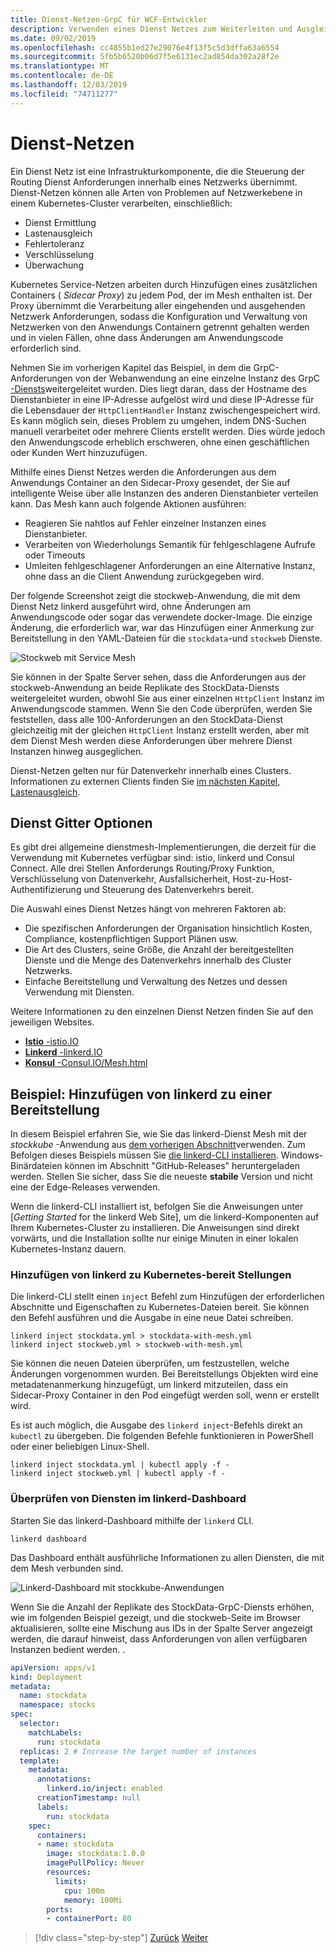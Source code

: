 ```yaml
---
title: Dienst-Netzen-GrpC für WCF-Entwickler
description: Verwenden eines Dienst Netzes zum Weiterleiten und Ausgleichen von Anforderungen an GrpC-Dienste in einem Kubernetes-Cluster.
ms.date: 09/02/2019
ms.openlocfilehash: cc4855b1ed27e29076e4f13f5c5d3dffa63a6554
ms.sourcegitcommit: 5fb5b6520b06d7f5e6131ec2ad854da302a28f2e
ms.translationtype: MT
ms.contentlocale: de-DE
ms.lasthandoff: 12/03/2019
ms.locfileid: "74711277"
---
```

# <a name="service-meshes"></a>Dienst-Netzen

Ein Dienst Netz ist eine Infrastrukturkomponente, die die Steuerung der Routing Dienst Anforderungen innerhalb eines Netzwerks übernimmt. Dienst-Netzen können alle Arten von Problemen auf Netzwerkebene in einem Kubernetes-Cluster verarbeiten, einschließlich:

- Dienst Ermittlung
- Lastenausgleich
- Fehlertoleranz
- Verschlüsselung
- Überwachung

Kubernetes Service-Netzen arbeiten durch Hinzufügen eines zusätzlichen Containers ( *Sidecar Proxy*) zu jedem Pod, der im Mesh enthalten ist. Der Proxy übernimmt die Verarbeitung aller eingehenden und ausgehenden Netzwerk Anforderungen, sodass die Konfiguration und Verwaltung von Netzwerken von den Anwendungs Containern getrennt gehalten werden und in vielen Fällen, ohne dass Änderungen am Anwendungscode erforderlich sind.

Nehmen Sie im vorherigen Kapitel das Beispiel, in dem die GrpC-Anforderungen von der Webanwendung an eine einzelne Instanz des GrpC [-Diensts](kubernetes.md#test-the-application)weitergeleitet wurden. Dies liegt daran, dass der Hostname des Dienstanbieter in eine IP-Adresse aufgelöst wird und diese IP-Adresse für die Lebensdauer der `HttpClientHandler` Instanz zwischengespeichert wird. Es kann möglich sein, dieses Problem zu umgehen, indem DNS-Suchen manuell verarbeitet oder mehrere Clients erstellt werden. Dies würde jedoch den Anwendungscode erheblich erschweren, ohne einen geschäftlichen oder Kunden Wert hinzuzufügen.

Mithilfe eines Dienst Netzes werden die Anforderungen aus dem Anwendungs Container an den Sidecar-Proxy gesendet, der Sie auf intelligente Weise über alle Instanzen des anderen Dienstanbieter verteilen kann. Das Mesh kann auch folgende Aktionen ausführen:

- Reagieren Sie nahtlos auf Fehler einzelner Instanzen eines Dienstanbieter.
- Verarbeiten von Wiederholungs Semantik für fehlgeschlagene Aufrufe oder Timeouts
- Umleiten fehlgeschlagener Anforderungen an eine Alternative Instanz, ohne dass an die Client Anwendung zurückgegeben wird.

Der folgende Screenshot zeigt die stockweb-Anwendung, die mit dem Dienst Netz linkerd ausgeführt wird, ohne Änderungen am Anwendungscode oder sogar das verwendete docker-Image. Die einzige Änderung, die erforderlich war, war das Hinzufügen einer Anmerkung zur Bereitstellung in den YAML-Dateien für die `stockdata`-und `stockweb` Dienste.

![Stockweb mit Service Mesh](media/service-mesh/stockweb-servicemesh-screenshot.png)

Sie können in der Spalte Server sehen, dass die Anforderungen aus der stockweb-Anwendung an beide Replikate des StockData-Diensts weitergeleitet wurden, obwohl Sie aus einer einzelnen `HttpClient` Instanz im Anwendungscode stammen. Wenn Sie den Code überprüfen, werden Sie feststellen, dass alle 100-Anforderungen an den StockData-Dienst gleichzeitig mit der gleichen `HttpClient` Instanz erstellt werden, aber mit dem Dienst Mesh werden diese Anforderungen über mehrere Dienst Instanzen hinweg ausgeglichen.

Dienst-Netzen gelten nur für Datenverkehr innerhalb eines Clusters. Informationen zu externen Clients finden Sie [im nächsten Kapitel, Lastenausgleich](load-balancing.md).

## <a name="service-mesh-options"></a>Dienst Gitter Optionen

Es gibt drei allgemeine dienstmesh-Implementierungen, die derzeit für die Verwendung mit Kubernetes verfügbar sind: istio, linkerd und Consul Connect. Alle drei Stellen Anforderungs Routing/Proxy Funktion, Verschlüsselung von Datenverkehr, Ausfallsicherheit, Host-zu-Host-Authentifizierung und Steuerung des Datenverkehrs bereit.

Die Auswahl eines Dienst Netzes hängt von mehreren Faktoren ab:

- Die spezifischen Anforderungen der Organisation hinsichtlich Kosten, Compliance, kostenpflichtigen Support Plänen usw.
- Die Art des Clusters, seine Größe, die Anzahl der bereitgestellten Dienste und die Menge des Datenverkehrs innerhalb des Cluster Netzwerks.
- Einfache Bereitstellung und Verwaltung des Netzes und dessen Verwendung mit Diensten.

Weitere Informationen zu den einzelnen Dienst Netzen finden Sie auf den jeweiligen Websites.

- [**Istio** -istio.IO](https://istio.io)
- [**Linkerd** -linkerd.IO](https://linkerd.io)
- [**Konsul** -Consul.IO/Mesh.html](https://consul.io/mesh.html)

## <a name="example-add-linkerd-to-a-deployment"></a>Beispiel: Hinzufügen von linkerd zu einer Bereitstellung

In diesem Beispiel erfahren Sie, wie Sie das linkerd-Dienst Mesh mit der *stockkube* -Anwendung aus [dem vorherigen Abschnitt](kubernetes.md)verwenden.
Zum Befolgen dieses Beispiels müssen Sie [die linkerd-CLI installieren](https://linkerd.io/2/getting-started/#step-1-install-the-cli). Windows-Binärdateien können im Abschnitt "GitHub-Releases" heruntergeladen werden. Stellen Sie sicher, dass Sie die neueste **stabile** Version und nicht eine der Edge-Releases verwenden.

Wenn die linkerd-CLI installiert ist, befolgen Sie die Anweisungen unter [*Getting Started* for the linkerd Web Site], um die linkerd-Komponenten auf Ihrem Kubernetes-Cluster zu installieren. Die Anweisungen sind direkt vorwärts, und die Installation sollte nur einige Minuten in einer lokalen Kubernetes-Instanz dauern.

### <a name="add-linkerd-to-kubernetes-deployments"></a>Hinzufügen von linkerd zu Kubernetes-bereit Stellungen

Die linkerd-CLI stellt einen `inject` Befehl zum Hinzufügen der erforderlichen Abschnitte und Eigenschaften zu Kubernetes-Dateien bereit. Sie können den Befehl ausführen und die Ausgabe in eine neue Datei schreiben.

```console
linkerd inject stockdata.yml > stockdata-with-mesh.yml
linkerd inject stockweb.yml > stockweb-with-mesh.yml
```

Sie können die neuen Dateien überprüfen, um festzustellen, welche Änderungen vorgenommen wurden. Bei Bereitstellungs Objekten wird eine metadatenanmerkung hinzugefügt, um linkerd mitzuteilen, dass ein Sidecar-Proxy Container in den Pod eingefügt werden soll, wenn er erstellt wird.

Es ist auch möglich, die Ausgabe des `linkerd inject`-Befehls direkt an `kubectl` zu übergeben. Die folgenden Befehle funktionieren in PowerShell oder einer beliebigen Linux-Shell.

```console
linkerd inject stockdata.yml | kubectl apply -f -
linkerd inject stockweb.yml | kubectl apply -f -
```

### <a name="inspect-services-in-the-linkerd-dashboard"></a>Überprüfen von Diensten im linkerd-Dashboard

Starten Sie das linkerd-Dashboard mithilfe der `linkerd` CLI.

```console
linkerd dashboard
```

Das Dashboard enthält ausführliche Informationen zu allen Diensten, die mit dem Mesh verbunden sind.

![Linkerd-Dashboard mit stockkube-Anwendungen](media/service-mesh/linkerd-screenshot.png)

Wenn Sie die Anzahl der Replikate des StockData-GrpC-Diensts erhöhen, wie im folgenden Beispiel gezeigt, und die stockweb-Seite im Browser aktualisieren, sollte eine Mischung aus IDs in der Spalte Server angezeigt werden, die darauf hinweist, dass Anforderungen von allen verfügbaren Instanzen bedient werden. .

```yaml
apiVersion: apps/v1
kind: Deployment
metadata:
  name: stockdata
  namespace: stocks
spec:
  selector:
    matchLabels:
      run: stockdata
  replicas: 2 # Increase the target number of instances
  template:
    metadata:
      annotations:
        linkerd.io/inject: enabled
      creationTimestamp: null
      labels:
        run: stockdata
    spec:
      containers:
      - name: stockdata
        image: stockdata:1.0.0
        imagePullPolicy: Never
        resources:
          limits:
            cpu: 100m
            memory: 100Mi
        ports:
        - containerPort: 80
```

>[!div class="step-by-step"]
>[Zurück](kubernetes.md)
>[Weiter](load-balancing.md)

